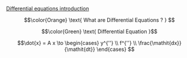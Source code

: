 [Differential equations introduction](https://www.khanacademy.org/math/differential-equations/first-order-differential-equations/differential-equations-intro/v/differential-equation-introduction)

```math
\color{Orange} \text{ What are Differential Equations ? } 
```

```math
\color{Green} \text{ Differential Equation }
```

```math
\dot{x} = A x \to
  \begin{cases}
    y^{''} \\
    f^{''} \\
    \frac{\mathit{dx}}{\mathit{dt}}
  \end{cases}

```
